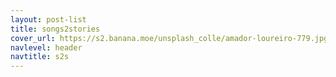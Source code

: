 ```yaml
---
layout: post-list
title: songs2stories
cover_url: https://s2.banana.moe/unsplash_colle/amador-loureiro-779.jpg
navlevel: header
navtitle: s2s
---
```

